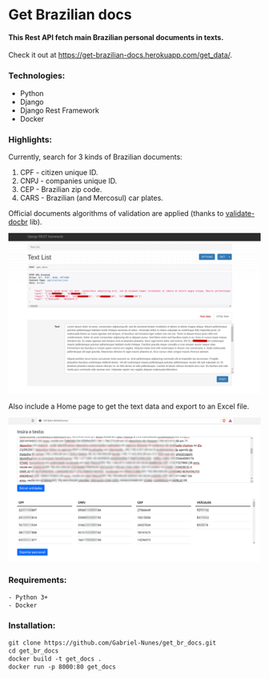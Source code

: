 # Get Brazilian docs

#### This Rest API fetch main Brazilian personal documents in texts.

Check it out at https://get-brazilian-docs.herokuapp.com/get_data/.

### Technologies:

- Python
- Django
- Django Rest Framework
- Docker

### Highlights:

Currently, search for 3 kinds of Brazilian documents:

1. CPF  - citizen unique ID.
2. CNPJ - companies unique ID.
3. CEP  - Brazilian zip code.
4. CARS - Brazilian (and Mercosul) car plates.

Official documents algorithms of validation are applied (thanks to [validate-docbr](https://github.com/alvarofpp/validate-docbr) lib).

![is](Screenshot.png)

Also include a Home page to get the text data and export to an Excel file.

![alt](home.png)

### Requirements:

    - Python 3+
    - Docker
  
### Installation:

    git clone https://github.com/Gabriel-Nunes/get_br_docs.git
    cd get_br_docs
    docker build -t get_docs .
    docker run -p 8000:80 get_docs

